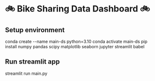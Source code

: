 # :bike: Bike Sharing Data Dashboard :bike:
## Setup environment
conda create --name main-ds python=3.10
conda activate main-ds
pip install numpy pandas scipy matplotlib seaborn jupyter streamlit babel
## Run streamlit app
streamlit run main.py